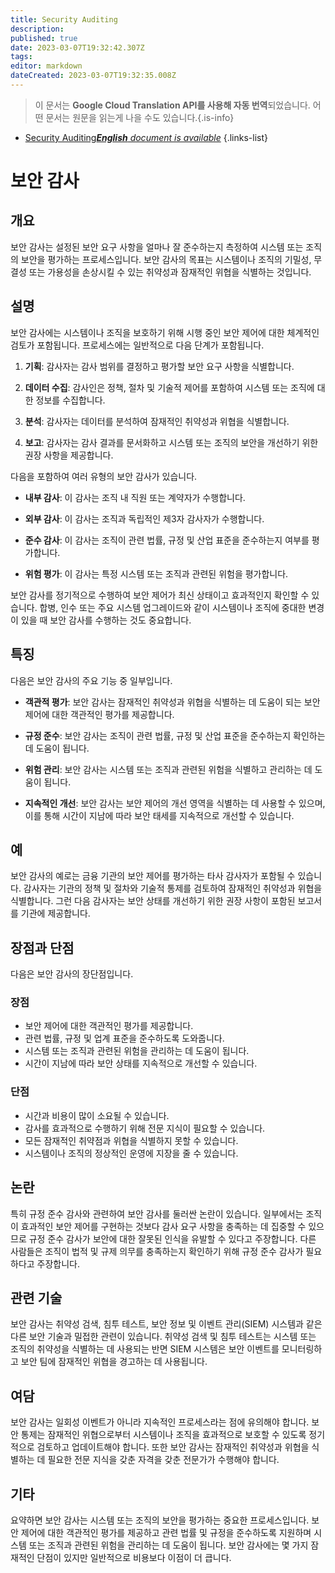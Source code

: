 ```yaml
---
title: Security Auditing
description: 
published: true
date: 2023-03-07T19:32:42.307Z
tags: 
editor: markdown
dateCreated: 2023-03-07T19:32:35.008Z
---
```


> 이 문서는 **Google Cloud Translation API를 사용해 자동 번역**되었습니다.
어떤 문서는 원문을 읽는게 나을 수도 있습니다.{.is-info}



- [Security Auditing***English** document is available*](/en/Knowledge-base/Dictionary/security-auditing)
{.links-list}

# 보안 감사

## 개요
보안 감사는 설정된 보안 요구 사항을 얼마나 잘 준수하는지 측정하여 시스템 또는 조직의 보안을 평가하는 프로세스입니다. 보안 감사의 목표는 시스템이나 조직의 기밀성, 무결성 또는 가용성을 손상시킬 수 있는 취약성과 잠재적인 위협을 식별하는 것입니다.

## 설명
보안 감사에는 시스템이나 조직을 보호하기 위해 시행 중인 보안 제어에 대한 체계적인 검토가 포함됩니다. 프로세스에는 일반적으로 다음 단계가 포함됩니다.

1. **기획**: 감사자는 감사 범위를 결정하고 평가할 보안 요구 사항을 식별합니다.

2. **데이터 수집**: 감사인은 정책, 절차 및 기술적 제어를 포함하여 시스템 또는 조직에 대한 정보를 수집합니다.

3. **분석**: 감사자는 데이터를 분석하여 잠재적인 취약성과 위협을 식별합니다.

4. **보고**: 감사자는 감사 결과를 문서화하고 시스템 또는 조직의 보안을 개선하기 위한 권장 사항을 제공합니다.

다음을 포함하여 여러 유형의 보안 감사가 있습니다.

- **내부 감사**: 이 감사는 조직 내 직원 또는 계약자가 수행합니다.

- **외부 감사**: 이 감사는 조직과 독립적인 제3자 감사자가 수행합니다.

- **준수 감사**: 이 감사는 조직이 관련 법률, 규정 및 산업 표준을 준수하는지 여부를 평가합니다.

- **위험 평가**: 이 감사는 특정 시스템 또는 조직과 관련된 위험을 평가합니다.

보안 감사를 정기적으로 수행하여 보안 제어가 최신 상태이고 효과적인지 확인할 수 있습니다. 합병, 인수 또는 주요 시스템 업그레이드와 같이 시스템이나 조직에 중대한 변경이 있을 때 보안 감사를 수행하는 것도 중요합니다.

## 특징
다음은 보안 감사의 주요 기능 중 일부입니다.

- **객관적 평가**: 보안 감사는 잠재적인 취약성과 위협을 식별하는 데 도움이 되는 보안 제어에 대한 객관적인 평가를 제공합니다.

- **규정 준수**: 보안 감사는 조직이 관련 법률, 규정 및 산업 표준을 준수하는지 확인하는 데 도움이 됩니다.

- **위험 관리**: 보안 감사는 시스템 또는 조직과 관련된 위험을 식별하고 관리하는 데 도움이 됩니다.

- **지속적인 개선**: 보안 감사는 보안 제어의 개선 영역을 식별하는 데 사용할 수 있으며, 이를 통해 시간이 지남에 따라 보안 태세를 지속적으로 개선할 수 있습니다.

## 예
보안 감사의 예로는 금융 기관의 보안 제어를 평가하는 타사 감사자가 포함될 수 있습니다. 감사자는 기관의 정책 및 절차와 기술적 통제를 검토하여 잠재적인 취약성과 위협을 식별합니다. 그런 다음 감사자는 보안 상태를 개선하기 위한 권장 사항이 포함된 보고서를 기관에 제공합니다.

## 장점과 단점
다음은 보안 감사의 장단점입니다.

### 장점
- 보안 제어에 대한 객관적인 평가를 제공합니다.
- 관련 법률, 규정 및 업계 표준을 준수하도록 도와줍니다.
- 시스템 또는 조직과 관련된 위험을 관리하는 데 도움이 됩니다.
- 시간이 지남에 따라 보안 상태를 지속적으로 개선할 수 있습니다.

### 단점
- 시간과 비용이 많이 소요될 수 있습니다.
- 감사를 효과적으로 수행하기 위해 전문 지식이 필요할 수 있습니다.
- 모든 잠재적인 취약점과 위협을 식별하지 못할 수 있습니다.
- 시스템이나 조직의 정상적인 운영에 지장을 줄 수 있습니다.

## 논란
특히 규정 준수 감사와 관련하여 보안 감사를 둘러싼 논란이 있습니다. 일부에서는 조직이 효과적인 보안 제어를 구현하는 것보다 감사 요구 사항을 충족하는 데 집중할 수 있으므로 규정 준수 감사가 보안에 대한 잘못된 인식을 유발할 수 있다고 주장합니다. 다른 사람들은 조직이 법적 및 규제 의무를 충족하는지 확인하기 위해 규정 준수 감사가 필요하다고 주장합니다.

## 관련 기술
보안 감사는 취약성 검색, 침투 테스트, 보안 정보 및 이벤트 관리(SIEM) 시스템과 같은 다른 보안 기술과 밀접한 관련이 있습니다. 취약성 검색 및 침투 테스트는 시스템 또는 조직의 취약성을 식별하는 데 사용되는 반면 SIEM 시스템은 보안 이벤트를 모니터링하고 보안 팀에 잠재적인 위협을 경고하는 데 사용됩니다.

## 여담
보안 감사는 일회성 이벤트가 아니라 지속적인 프로세스라는 점에 유의해야 합니다. 보안 통제는 잠재적인 위협으로부터 시스템이나 조직을 효과적으로 보호할 수 있도록 정기적으로 검토하고 업데이트해야 합니다. 또한 보안 감사는 잠재적인 취약성과 위협을 식별하는 데 필요한 전문 지식을 갖춘 자격을 갖춘 전문가가 수행해야 합니다.

## 기타
요약하면 보안 감사는 시스템 또는 조직의 보안을 평가하는 중요한 프로세스입니다. 보안 제어에 대한 객관적인 평가를 제공하고 관련 법률 및 규정을 준수하도록 지원하며 시스템 또는 조직과 관련된 위험을 관리하는 데 도움이 됩니다. 보안 감사에는 몇 가지 잠재적인 단점이 있지만 일반적으로 비용보다 이점이 더 큽니다.